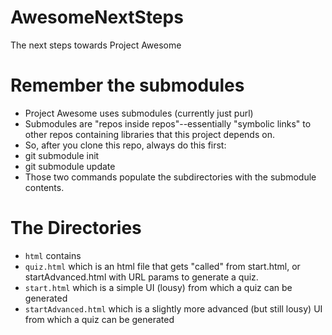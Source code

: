 AwesomeNextSteps
================

The next steps towards Project Awesome

# Remember the submodules

* Project Awesome uses submodules (currently just purl)
 * Submodules are "repos inside repos"--essentially "symbolic links" to other repos containing libraries that this project depends on.
* So, after you clone this repo, always do this first:
 * git submodule init
 * git submodule update
* Those two commands populate the subdirectories with the submodule contents.

# The Directories

* `html` contains 
* `quiz.html` which is an html file that gets "called" from start.html, or startAdvanced.html with URL params to generate a quiz.
* `start.html` which is a simple UI (lousy) from which a quiz can be generated
* `startAdvanced.html` which is a slightly more advanced (but still lousy) UI from which a quiz can be generated
